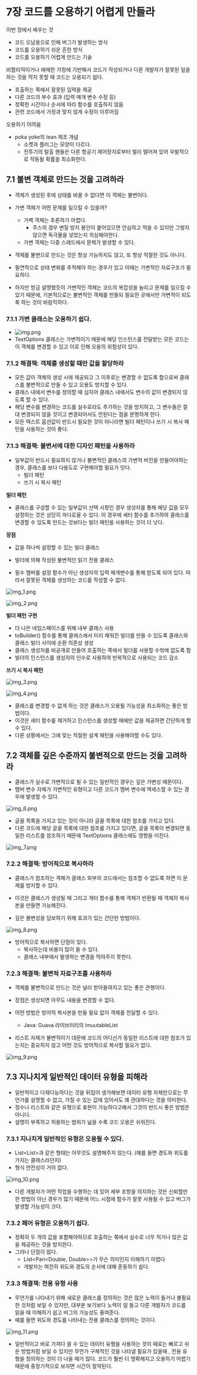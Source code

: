 # 7장 코드를 오용하기 어렵게 만들라

 이번 장에서 배우는 것
  - 코드 오남용으로 인해 버그가 발생하는 방식
  - 코드를 오용하기 쉬운 흔한 방식
  - 코드를 오용하기 어렵게 만드는 기술

 비합리적이거나 애매한 가정에 기반해서 코드가 작성되거나 다른 개발자가 잘못된 일을 하는 것을 막지 못할 때 코드는 오용되기 쉽다.
 - 호출하는 쪽에서 잘못된 입력을 제공
 - 다른 코드의 부수 효과 (입력 매개 변수 수정 등)
 - 정확한 시간이나 순서에 따라 함수를 호출하지 않음
 - 관련 코드에서 가정과 맞지 않게 수정이 이루어짐

 오용하기 어려움
  - poka yoke의 lean 제조 개념
    - 소켓과 플러그는 모양이 다르다.
    - 전투기의 탈출 핸들은 다른 항공기 제어장치로부터 멀리 떨어져 있어 우발적으로 작동될 확률을 최소화한다. 


 ## 7.1 불변 객체로 만드는 것을 고려하라
 - 객체가 생성된 후에 상태를 바꿀 수 없다면 이 객체는 불변이다.
 - 가변 객체가 어떤 문제를 일으킬 수 있을까? 
   - 가벽 객체는 추론하기 어렵다.
     - 주스의 경우 변질 방지 봉인이 붙어있으면 안심하고 먹을 수 있지만 그렇지 않으면 독극물을 넣었는지 의심해야한다.
   - 가변 객체는 다중 스레드에서 문제가 발생할 수 있다.

 - 객체를 불변으로 만드는 것은 항상 가능하지도 않고, 또 항상 적절한 것도 아니다.
 - 필연적으로 상태 변화를 추적해야 하는 경우가 있고 이때는 가변적인 자료구조가 필요하다.
 - 하지만 방금 설명했듯이 가변적인 객체는 코드의 복잡성을 늘리고 문제를 일으킬 수 있기 때문에, 기본적으로는 불변적인 객체를 만들되 필요한 곳에서만 가변적이 되도록 하는 것이 바람직하다. 

 ### 7.1.1 가변 클래스는 오용하기 쉽다.
 - ![img.png](img.png)
 - TextOptions 클래스는 가변적이기 때문에 해당 인스턴스를 전달받는 모든 코드는 이 객체를 변경할 수 있고 이로 인해 오용의 위험성이 있다.

 ### 7.1.2 해결책: 객체를 생성할 때만 값을 할당하라
 - 모든 값이 객체의 생성 시에 제공되고 그 이후로는 변경할 수 없도록 함으로써 클래스를 불변적으로 만들 수 있고 오용도 방지할 수 있다.
 - 클래스 내에서 변수를 정의할 때 심지어 클래스 내에서도 변수의 값이 변경되지 않도록 할 수 있다.
 - 해당 변수를 변경하는 코드를 실수로라도 추가하는 것을 방지하고, 그 변수들은 절대 변경되지 않을 것이고 변경되어서도 안된다는 점을 분명하게 한다.
 - 모든 텍스트 옵션값이 반드시 필요한 것이 아니라면 빌더 패턴이나 쓰기 시 복사 패턴을 사용하는 것이 좋다.

 ### 7.1.3 해결책: 불변서에 대한 디자인 패턴을 사용하라
 - 일부값이 반드시 필요하지 않거나 불변적인 클래스의 가변적 버전을 만들어야하는 경우, 클래스를 보다 다용도로 구현해야할 필요가 잇다.
   - 빌더 패턴
   - 쓰기 시 복사 패턴

**빌더 패턴**
 - 클래스를 구성할 수 있는 일부값이 선택 사항인 경우 생성자를 통해 해당 값을 모두 설정하는 것은 상당히 까다로울 수 있다. 이 경우에 세터 함수를 추가하여 클래스를 변경할 수 있도록 만드는 것보다는 빌더 패턴을 사용하는 것이 더 낫다.

**장점**
 - 값을 하나씩 설정할 수 있는 빌더 클래스
 - 빌더에 의해 작성된 불변적인 읽기 전용 클래스

 - 필수 멤버를 설정 함수가 아닌 생성자의 입력 매개변수를 통해 받도록 되어 있다. 따라서 잘못된 객체를 생성하는 코드를 작성할 수 없다. 

![img_1.png](img_1.png)

![img_2.png](img_2.png)

**빌더 패턴 구현**
 - 더 나은 네임스페이스를 위해 내부 클래스 사용
 - toBuilder() 함수를 통해 클래스에서 미리 채워진 빌더를 만들 수 있도록 클래스와 클래스 빌더 사이에 순환 의존성 생성
 - 클래스 생성자를 비공개로 만들어 호출하는 쪽에서 빌더를 사용할 수밖에 없도록 함
 - 빌더의 인스턴스를 생성자의 인수로 사용하여 반복적으로 사용되는 코드 감소

**쓰기 시 복사 패턴**

![img_3.png](img_3.png)

![img_4.png](img_4.png)
 
 - 클래스를 변경할 수 없게 하는 것은 클래스가 오용될 가능성을 최소화하는 좋은 방법이다.
 - 이것은 세터 함수를 제거하고 인스턴스를 생성할 때에만 값을 제공하면 간단하게 할 수 있다.
 - 다른 상황에서는 그에 맞는 적절한 설계 패턴을 사용해야할 수도 있다.

## 7.2 객체를 깊은 수준까지 불변적으로 만드는 것을 고려하라
 - 클래스가 실수로 가변적으로 될 수 있는 일반적인 경우는 깊은 가변성 때문이다.
 - 멤버 변수 자체가 가변적인 유형이고 다른 코드가 멤버 변수에 액세스할 수 있는 경우에 발생할 수 있다. 

![img_6.png](img_6.png)
 - 글꼴 목록을 가지고 있는 것이 아니라 글꼴 목록에 대한 참조를 가지고 있다. 
 - 다른 코드에 해당 글꼴 목록에 대한 참조를 가지고 있다면, 글꼴 목록이 변경되면 동일한 리스트를 참조하기 때문에 TextOptions 클래스에도 영향을 미친다.

![img_7.png](img_7.png)


### 7.2.2 해결책: 방어적으로 복사하라

 - 클래스가 참조하는 객체가 클래스 외부의 코드에서는 참조할 수 없도록 하면 이 문제를 방지할 수 있다.

 - 이것은 클래스가 생성될 때 그리고 게터 함수를 통해 객체가 반환될 때 객체의 복사본을 만들면 가능해진다.
 - 깊은 불변성을 담보하기 위해 효과가 있는 간단한 방법이다. 

![img_8.png](img_8.png)

- 방어적으로 복사하면 단점이 있다.
  - 복사하는데 비용이 많이 들 수 있다.
  - 클래스 내부에서 발생하는 변경을 막아주지 못한다.

### 7.2.3 해결책: 불변적 자료구조를 사용하라
 - 객체를 불변적으로 만드는 것은 널리 받아들여지고 있는 좋은 관행이다.
 - 장점은 생성되면 아무도 내용을 변경할 수 없다.
 - 어떤 방법은 방어적 복사본을 만들 필요 없이 객체를 전달할 수 있다.
   - Java: Guava 라이브러리의 ImuutableList 

 - 리스트 자체가 불변적이기 대문에 코드의 어디선가 동일한 리스트에 대한 참조가 있는지는 중요하지 않고 어떤 것도 방어적으로 복사할 필요가 없다.

![img_9.png](img_9.png)

## 7.3 지나치게 일반적인 데이터 유형을 피해라
 - 일반적이고 다재다능하다는 것을 뒤집어 생가해보면 데이터 유형 자체만으로는 무언가를 설명할 수 없고, 가질 수 있는 값에 있어서도 꽤 관대하다는 것을 의미한다.
 - 정수나 리스트와 같은 유형으로 표현이 가능하다고해서 그것이 반드시 좋은 방법은 아니다.
 - 설명이 부족하고 허용하는 범위가 넓을 수록 코드 오용은 쉬워진다.

### 7.3.1 지나치게 일반적인 유형은 오용될 수 있다. 
 - List<List<Double>>과 같은 형태는 아무것도 설명해주지 않는다. (예를 들면 경도와 위도를 가지는 클래스라던지)
 - 형식 안전성이 거의 없다.

![img_10.png](img_10.png)

 - 다른 개발자가 어떤 작업을 수행하는 데 있어 세부 조항을 의지하는 것은 신뢰할만한 방법이 아닌 경우가 많기 때문에 어느 시점에 함수가 잘못 사용될 수 있고 버그가 발생할 가능성이 크다. 

### 7.3.2 페어 유형은 오용하기 쉽다.
 - 정확히 두 개의 값을 포함해야하므로 호출하는 쪾에서 실수로 너무 적거나 많은 값을 제공하는 것을 방지한다.
 - 그러나 단점이 많다.
   - List<Pari<Double, Double>>가 무슨 의미인지 이해하기 어렵다
   - 개발자는 여전히 위도와 경도의 순서에 대해 혼동하기 쉽다.

### 7.3.3 해결책: 전용 유형 사용
 - 무언가를 나타내기 위해 새로운 클래스를 정의하는 것은 많은 노력이 들거나 불필요한 것처럼 보일 수 있지만, 대부분 보기보다 노력이 덜 들고 다른 개발자가 코드를 읽을 때 이해하기 쉽고 버그의 가능성도 줄여준다. 
 - 예를 들면 위도와 경도를 나타내는 전용 클래스를 정의하는 것이다. 

![img_11.png](img_11.png)

 - 일반적이고 바로 가져다 쓸 수 있는 데이터 유형을 사용하는 것이 때로는 빠르고 쉬운 방법처럼 보일 수 있지만 무언가 구체적인 것을 나타낼 필요가 있을때 , 전용 유형을 정의하는 것이 더 나을 때가 많다. 코드가 훨씬 더 명확해지고 오용하기 어렵기 때문에 중장기적으로 보자면 시간이 절약된다.